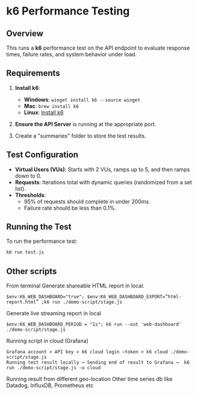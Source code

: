 # k6 Performance Testing

## Overview

This runs a **k6** performance test on the API endpoint to evaluate response times, failure rates, and system behavior under load.

## Requirements

1. **Install k6**:

   - **Windows**: `winget install k6 --source winget`
   - **Mac**: `brew install k6`
   - **Linux**: [Install k6](https://k6.io/docs/getting-started/installation/)

2. **Ensure the API Server** is running at the appropriate port.
3. Create a "summaries" folder to store the test results.

## Test Configuration

- **Virtual Users (VUs)**: Starts with 2 VUs, ramps up to 5, and then ramps down to 0.
- **Requests**: Iterations total with dynamic queries (randomized from a set list).
- **Thresholds**:
  - 95% of requests should complete in under 200ms.
  - Failure rate should be less than 0.1%.

## Running the Test

To run the performance test:

```bash
k6 run test.js
```

## Other scripts
From terminal
Generate shareable HTML report in local.
```
$env:K6_WEB_DASHBOARD="true"; $env:K6_WEB_DASHBOARD_EXPORT=”html-report.html” ;k6 run ./demo-script/stage.js
```
Generate live streaming report in local
```
$env:K6_WEB_DASHBOARD_PERIOD = "1s"; k6 run --out 'web-dashboard' ./demo-script/stage.js
```
Running script in cloud (Grafana) 
```
Grafana account > API key > k6 cloud login –token > k6 cloud ./demo-script/stage.js
Running test result locally → Sending end of result to Grafana →  k6 run ./demo-script/stage.js -o cloud
```
Running result from different geo-location
Other time series db like Datadog, InfluxDB, Prometheus etc

